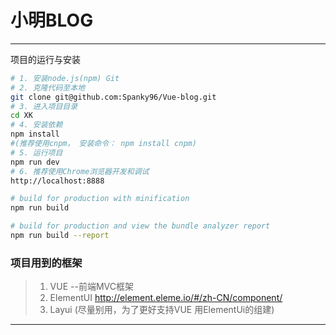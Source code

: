 # 小明BLOG

------

项目的运行与安装
``` bash
# 1. 安装node.js(npm) Git
# 2. 克隆代码至本地
git clone git@github.com:Spanky96/Vue-blog.git
# 3. 进入项目目录
cd XK
# 4. 安装依赖
npm install
#(推荐使用cnpm， 安装命令： npm install cnpm)
# 5. 运行项目
npm run dev
# 6. 推荐使用Chrome浏览器开发和调试
http://localhost:8888

# build for production with minification
npm run build

# build for production and view the bundle analyzer report
npm run build --report


```

### 项目用到的框架

> 1. VUE --前端MVC框架
> 2. ElementUI http://element.eleme.io/#/zh-CN/component/
> 3. Layui (尽量别用，为了更好支持VUE 用ElementUi的组建)

------